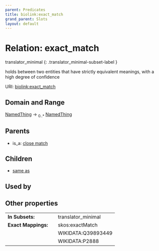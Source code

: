 ```yaml
---
parent: Predicates
title: biolink:exact_match
grand_parent: Slots
layout: default
---
```


# Relation: exact_match

translator_minimal
{: .translator_minimal-subset-label }


holds between two entities that have strictly equivalent meanings, with a high degree of confidence

URI: [biolink:exact_match](https://w3id.org/biolink/vocab/exact_match)

## Domain and Range

[NamedThing](NamedThing.md) ->  <sub>0..*</sub> [NamedThing](NamedThing.md)

## Parents

 *  is_a: [close match](close_match.md)

## Children

 *  [same as](same_as.md)

## Used by


## Other properties

|  |  |  |
| --- | --- | --- |
| **In Subsets:** | | translator_minimal |
| **Exact Mappings:** | | skos:exactMatch |
|  | | WIKIDATA:Q39893449 |
|  | | WIKIDATA:P2888 |

